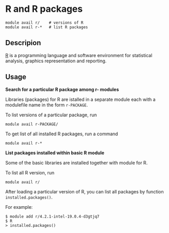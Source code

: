 # R and R packages

    module avail r/    # versions of R
    module avail r-*   # list R packages

## Descripion

[R](https://www.r-project.org/) is a programming language and software environment for statistical analysis, graphics representation and reporting. 

## Usage

**Search for a particular R package among r- modules**

Libraries (packages) for R are istalled in a separate module each with a modulefile name in the form `r-PACKAGE`.

To list versions of a particular package, run

    module avail r-PACKAGE/

To get list of all installed R packages, run a command

    module avail r-*

**List packages installed within basic R module**

Some of the basic libraries are installed together with module for R.

To list all R version, run

    module avail r/

After loading a particular version of R, you can list all packages by function `installed.packages()`.

For example:

    $ module add r/4.2.1-intel-19.0.4-d3gtjq7
    $ R
    > installed.packages()



